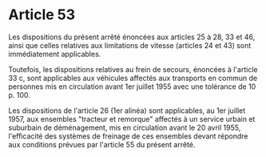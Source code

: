 # Article 53

Les dispositions du présent arrêté énoncées aux articles 25 à 28, 33 et 46, ainsi que celles relatives aux limitations de vitesse (articles 24 et 43) sont immédiatement applicables.

Toutefois, les dispositions relatives au frein de secours, énoncées à l'article 33 c, sont applicables aux véhicules affectés aux transports en commun de personnes mis en circulation avant 1er juillet 1955 avec une tolérance de 10 p. 100.

Les dispositions de l'article 26 (1er alinéa) sont applicables, au 1er juillet 1957, aux ensembles "tracteur et remorque" affectés à un service urbain et suburbain de déménagement, mis en circulation avant le 20 avril 1955, l'efficacité des systèmes de freinage de ces ensembles devant répondre aux conditions prévues par l'article 55 du présent arrêté.
